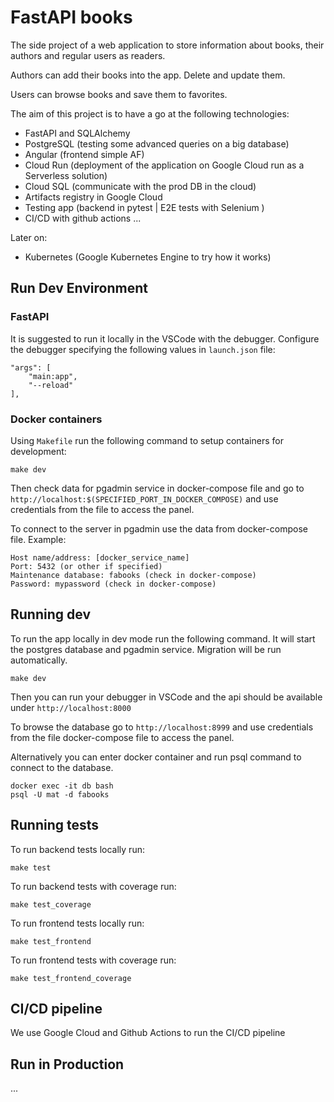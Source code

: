 # FastAPI books

The side project of a web application to store information about books, their authors and regular users as readers.

Authors can add their books into the app. Delete and update them.

Users can browse books and save them to favorites.

The aim of this project is to have a go at the following technologies:
- FastAPI and SQLAlchemy
- PostgreSQL (testing some advanced queries on a big database)
- Angular (frontend simple AF)
- Cloud Run (deployment of the application on Google Cloud run as a Serverless solution)
- Cloud SQL (communicate with the prod DB in the cloud)
- Artifacts registry in Google Cloud
- Testing app (backend in pytest | E2E tests with Selenium )
- CI/CD with github actions
...

Later on:
- Kubernetes (Google Kubernetes Engine to try how it works)


## Run Dev Environment
### FastAPI
It is suggested to run it locally in the VSCode with the debugger. Configure the debugger specifying the following values in `launch.json` file:
```
"args": [
    "main:app",
    "--reload"
],
```


### Docker containers
Using `Makefile` run the following command to setup containers for development:
```
make dev
```

Then check data for pgadmin service in docker-compose file and go to `http://localhost:$(SPECIFIED_PORT_IN_DOCKER_COMPOSE)` and use credentials from the file to access the panel.

To connect to the server in pgadmin use the data from docker-compose file.
Example:
```
Host name/address: [docker_service_name]
Port: 5432 (or other if specified)
Maintenance database: fabooks (check in docker-compose)
Password: mypassword (check in docker-compose)
```

## Running dev
To run the app locally in dev mode run the following command. It will start the postgres database and pgadmin service. Migration will be run automatically.
```
make dev
```

Then you can run your debugger in VSCode and the api should be available under `http://localhost:8000`

To browse the database go to `http://localhost:8999` and use credentials from the file docker-compose file to access the panel.

Alternatively you can enter docker container and run psql command to connect to the database.

```
docker exec -it db bash
psql -U mat -d fabooks
```


## Running tests
To run backend tests locally run:
```
make test
```

To run backend tests with coverage run:
```
make test_coverage
```

To run frontend tests locally run:
```
make test_frontend
```

To run frontend tests with coverage run:
```
make test_frontend_coverage
```


## CI/CD pipeline
We use Google Cloud and Github Actions to run the CI/CD pipeline



## Run in Production
...